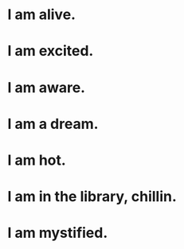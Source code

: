 # I am alive.  
# I am excited.  
# I am aware.  
# I am a dream.
# I am hot.
# I am in the library, chillin.
# I am mystified.
